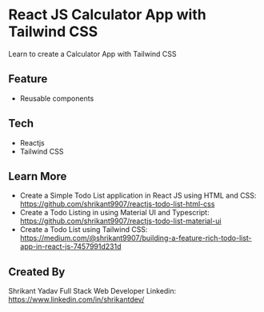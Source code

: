 # React JS Calculator App with Tailwind CSS
Learn to create a Calculator App with Tailwind CSS

## Feature 
- Reusable components

## Tech
- Reactjs   
- Tailwind CSS

## Learn More
- Create a Simple Todo List application in React JS using HTML and CSS: https://github.com/shrikant9907/reactjs-todo-list-html-css 
- Create a Todo Listing in using Material UI and Typescript: https://github.com/shrikant9907/reactjs-todo-list-material-ui 
- Create a Todo List using Tailwind CSS: https://medium.com/@shrikant9907/building-a-feature-rich-todo-list-app-in-react-js-7457991d231d 

## Created By 
Shrikant Yadav
Full Stack Web Developer
Linkedin: https://www.linkedin.com/in/shrikantdev/ 
